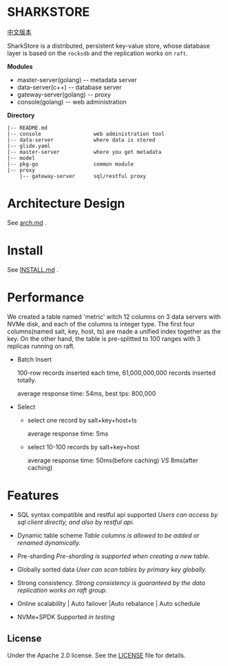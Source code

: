 
# SHARKSTORE

[中文版本](README.md)

SharkStore is a distributed, persistent key-value store, whose database layer is based on the `rocksdb` and the replication works on `raft`.

**Modules**


- master-server(golang)    --    metadata server
- data-server(c++)         --    database server
- gateway-server(golang)   --    proxy
- console(golang)          --    web administration


**Directory**

```
|-- README.md
|-- console                 web administration tool
|-- data-server             where data is stored
|-- glide.yaml
|-- master-server           where you get metadata
|-- model
|-- pkg-go                  common module
|-- proxy
    |-- gateway-server      sql/restful proxy
```


# Architecture Design

See [arch.md](doc/arch.md) .



# Install

See [INSTALL.md](INSTALL.md) .



# Performance

We created a table named 'metric' witch 12 columns on 3 data servers with NVMe disk, and each of the  columns is integer type. The first four columns(named salt, key, host, ts) are made a unified index together as the key. On the other hand, the table is pre-splitted to 100 ranges with 3 replicas running on raft.

- Batch Insert

  100-row records inserted each time, 61,000,000,000 records inserted totally.

   average response time: 54ms, best tps: 800,000

- Select

  - select one record by salt+key+host+ts

    average response time: 5ms

  - select 10-100 records by salt+key+host

    average response time: 50ms(before caching)  *VS*  8ms(after caching) 



# Features

* SQL syntax compatible and restful api supported
  *Users can access by sql client directly, and also by restful api.*

* Dynamic table scheme
  *Table columns is allowed to be added or renamed dynamically.*

* Pre-sharding
  *Pre-sharding is supported when creating a new table.*

* Globally sorted data
  *User can scan tables by primary key globally.*

* Strong consistency.
  *Strong consistency is guaranteed by the data replication works on raft group.*

* Online scalability | Auto failover |Auto rebalance | Auto schedule 

* NVMe+SPDK Supported  *in testing*

  


License
-------
Under the Apache 2.0 license. See the [LICENSE](LICENSE) file for details.
